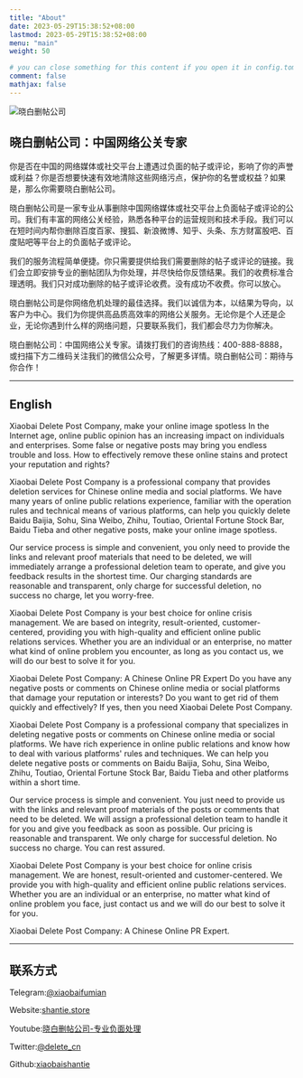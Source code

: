 ```yaml
---
title: "About"
date: 2023-05-29T15:38:52+08:00
lastmod: 2023-05-29T15:38:52+08:00
menu: "main"
weight: 50

# you can close something for this content if you open it in config.toml.
comment: false
mathjax: false
---
```

![晓白删帖公司](https://github.com/xiaobaishantie/shantie-service/assets/134913089/6295657b-3bff-48be-aeef-d3f618b347c0)
## 晓白删帖公司：中国网络公关专家

你是否在中国的网络媒体或社交平台上遭遇过负面的帖子或评论，影响了你的声誉或利益？你是否想要快速有效地清除这些网络污点，保护你的名誉或权益？如果是，那么你需要晓白删帖公司。

晓白删帖公司是一家专业从事删除中国网络媒体或社交平台上负面帖子或评论的公司。我们有丰富的网络公关经验，熟悉各种平台的运营规则和技术手段。我们可以在短时间内帮你删除百度百家、搜狐、新浪微博、知乎、头条、东方财富股吧、百度贴吧等平台上的负面帖子或评论。

我们的服务流程简单便捷。你只需要提供给我们需要删除的帖子或评论的链接。我们会立即安排专业的删帖团队为你处理，并尽快给你反馈结果。我们的收费标准合理透明。我们只对成功删除的帖子或评论收费。没有成功不收费。你可以放心。

晓白删帖公司是你网络危机处理的最佳选择。我们以诚信为本，以结果为导向，以客户为中心。我们为你提供高品质高效率的网络公关服务。无论你是个人还是企业，无论你遇到什么样的网络问题，只要联系我们，我们都会尽力为你解决。

晓白删帖公司：中国网络公关专家。请拨打我们的咨询热线：400-888-8888，或扫描下方二维码关注我们的微信公众号，了解更多详情。晓白删帖公司：期待与你合作！

---
## English

Xiaobai Delete Post Company, make your online image spotless
In the Internet age, online public opinion has an increasing impact on individuals and enterprises. Some false or negative posts may bring you endless trouble and loss. How to effectively remove these online stains and protect your reputation and rights?

Xiaobai Delete Post Company is a professional company that provides deletion services for Chinese online media and social platforms. We have many years of online public relations experience, familiar with the operation rules and technical means of various platforms, can help you quickly delete Baidu Baijia, Sohu, Sina Weibo, Zhihu, Toutiao, Oriental Fortune Stock Bar, Baidu Tieba and other negative posts, make your online image spotless.

Our service process is simple and convenient, you only need to provide the links and relevant proof materials that need to be deleted, we will immediately arrange a professional deletion team to operate, and give you feedback results in the shortest time. Our charging standards are reasonable and transparent, only charge for successful deletion, no success no charge, let you worry-free.

Xiaobai Delete Post Company is your best choice for online crisis management. We are based on integrity, result-oriented, customer-centered, providing you with high-quality and efficient online public relations services. Whether you are an individual or an enterprise, no matter what kind of online problem you encounter, as long as you contact us, we will do our best to solve it for you.


Xiaobai Delete Post Company: A Chinese Online PR Expert
Do you have any negative posts or comments on Chinese online media or social platforms that damage your reputation or interests? Do you want to get rid of them quickly and effectively? If yes, then you need Xiaobai Delete Post Company.

Xiaobai Delete Post Company is a professional company that specializes in deleting negative posts or comments on Chinese online media or social platforms. We have rich experience in online public relations and know how to deal with various platforms' rules and techniques. We can help you delete negative posts or comments on Baidu Baijia, Sohu, Sina Weibo, Zhihu, Toutiao, Oriental Fortune Stock Bar, Baidu Tieba and other platforms within a short time.

Our service process is simple and convenient. You just need to provide us with the links and relevant proof materials of the posts or comments that need to be deleted. We will assign a professional deletion team to handle it for you and give you feedback as soon as possible. Our pricing is reasonable and transparent. We only charge for successful deletion. No success no charge. You can rest assured.

Xiaobai Delete Post Company is your best choice for online crisis management. We are honest, result-oriented and customer-centered. We provide you with high-quality and efficient online public relations services. Whether you are an individual or an enterprise, no matter what kind of online problem you face, just contact us and we will do our best to solve it for you.

Xiaobai Delete Post Company: A Chinese Online PR Expert.

---
## 联系方式
Telegram:[@xiaobaifumian](https://t.me/xiaobaifumian)

Website:[shantie.store](https://shantie.store)

Youtube:[晓白删帖公司-专业负面处理](https://www.youtube.com/channel/UCIFchGo-wN27XdZV4i_6uCA)

Twitter:[@delete_cn](https://twitter.com/delete_cn)

Github:[xiaobaishantie](https://github.com/xiaobaishantie/shantie-service)

